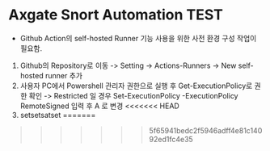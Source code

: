 # Axgate Snort Automation TEST
- Github Action의 self-hosted Runner 기능 사용을 위한 사전 환경 구성 작업이 필요함.
1. Github의 Repository로 이동 -> Setting -> Actions-Runners -> New self-hosted runner 추가
2. 사용자 PC에서 Powershell 관리자 권한으로 실행 후 Get-ExecutionPolicy로 권한 확인
      -> Restricted 일 경우
       Set-ExecutionPolicy -ExecutionPolicy RemoteSigned 입력 후 A 로 변경
<<<<<<< HEAD
3. setsetsatset
=======
>>>>>>> 5f65941bedc2f5946adff4e81c14092ed1fc4e35
